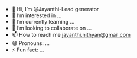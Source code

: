 - 👋 Hi, I’m @Jayanthi-Lead generator 
- 👀 I’m interested in ...
- 🌱 I’m currently learning ...
- 💞️ I’m looking to collaborate on ...
- 📫 How to reach me jayanthi.nithyan@gmail.com
- 😄 Pronouns: ...
- ⚡ Fun fact: ...

<!---
Jayanthi-Analyst/Jayanthi-Analyst is a ✨ special ✨ repository because its `README.md` (this file) appears on your GitHub profile.
You can click the Preview link to take a look at your changes.
--->
